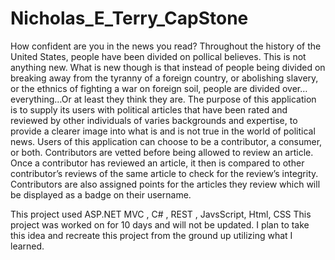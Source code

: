 # Nicholas_E_Terry_CapStone
How confident are you in the news you read? Throughout the history of the United States, people have been divided on pollical believes. This is not anything new.  What is new though is that instead of people being divided on breaking away from the tyranny of a foreign country, or abolishing slavery, or the ethnics of fighting a war on foreign soil, people are divided over… everything…Or at least they think they are. The purpose of this application is to supply its users with political articles that have been rated and reviewed by other individuals of varies backgrounds and expertise, to provide a clearer image into what is and is not true in the world of political news. Users of this application can choose to be a contributor, a consumer, or both. Contributors are vetted before being allowed to review an article. Once a contributor has reviewed an article, it then is compared to other contributor’s reviews of the same article to check for the review’s integrity. Contributors are also assigned points for the articles they review which will be displayed as a badge on their username.

This project used ASP.NET MVC , C# , REST , JavsScript, Html, CSS 
This project was worked on for 10 days and will not be updated.
I plan to take this idea and recreate this project from the ground up utilizing what I learned.
